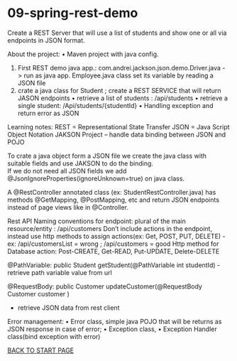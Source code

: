 # 09-spring-rest-demo
Create a REST Server that will use a list of students and show  one or all via endpoints in JSON format.

About the project:
•	Maven project with java config.
  1. First REST demo java app.: com.andrei.jackson.json.demo.Driver.java - > run as java app.
      Employee.java class  set its variable by reading  a JSON file
  2. crate a java class for Student ; create a REST SERVICE that will return  JASON endpoints
•	retrieve a list of students :  /api/students 
•	retrieve a single student:    /Api/students/{studentId}
•	Handling exception and return error as JSON

Learning notes:	
REST = Representational State Transfer
JSON = Java Script Object Notation
JAKSON Project – handle data binding between JSON and POJO

To crate a java object form a JSON file we create the java class with suitable fields and use JAKSON to do the binding.  
If we do not need all JSON fields we add @JsonIgnoreProperties(ignoreUnknown=true) on java class.

A @RestController annotated class (ex: StudentRestController.java) has methods @GetMapping, @PostMapping, etc and return JSON endpoints instead of page views like in @Controller.

Rest API Naming conventions for endpoint: plural of the main resource/entity : 	/api/customers
Don’t include actions in the endpoint, instead use http methods to assign actions(ex: Get, POST, PUT, DELETE) - ex: /api/customersList = wrong ; /api/customers = good
Http method for Database action:  Post-CREATE, Get-READ, Put-UPDATE, Delete-DELETE

@PathVariable:  	public Student getStudent(@PathVariable int studentId)							-  retrieve path variable value from url

@RequestBody: 	 public Customer updateCustomer(@RequestBody Customer customer )
-	retrieve JSON data from rest client

Error management: 
•	Error class,  simple java POJO that will be returns as  JSON  response in case of error;
•	Exception class, 
•	Exception Handler class(bind exception with error)

[BACK TO START PAGE](https://github.com/FlorescuAndrei/Start.git) 

